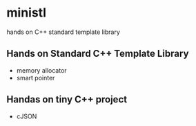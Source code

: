 # ministl
hands on C++ standard template library

## Hands on Standard C++ Template Library

- memory allocator
- smart pointer

## Handas on tiny C++ project

- cJSON
